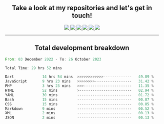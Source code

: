 <h2 align="center">
  Take a look at my repositories and let's get in touch!
</h2>
<p align="center">
  <a href= "">
    <img src="https://img.icons8.com/material-outlined/30/689d6a/facebook.png"/>
  </a>
  <a href= "">
    <img src="https://img.icons8.com/material-outlined/30/689d6a/instagram.png"/>
  </a>
  <a href= "">
    <img src="https://img.icons8.com/material-outlined/30/689d6a/linkedin.png"/>
  </a>
  <a href= "">
    <img src="https://img.icons8.com/material-outlined/30/689d6a/twitter.png"/>
  </a>
  <a href= "">
    <img src="https://img.icons8.com/material-outlined/30/689d6a/geography.png"/>
  </a>
  <a href="">
    <img src="https://img.icons8.com/material-outlined/30/689d6a/email.png"/>
  </a>
</p>

---

<h2 align="center">Total development breakdown</h2>

<p align="center">
<!--START_SECTION:waka-->

```rust
From: 03 December 2022 - To: 26 October 2023

Total Time: 29 hrs 52 mins

Dart             14 hrs 54 mins  >>>>>>>>>>>>-------------   49.89 %
JavaScript       9 hrs 23 mins   >>>>>>>>-----------------   31.42 %
PHP              3 hrs 23 mins   >>>----------------------   11.35 %
HTML             52 mins         >------------------------   02.94 %
YAML             30 mins         -------------------------   01.72 %
Bash             15 mins         -------------------------   00.87 %
CSS              15 mins         -------------------------   00.85 %
Markdown         9 mins          -------------------------   00.52 %
XML              2 mins          -------------------------   00.13 %
JSON             2 mins          -------------------------   00.13 %
```

<!--END_SECTION:waka-->
</p>
